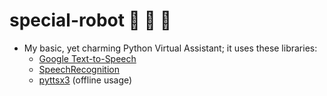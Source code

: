 # special-robot 📕 🦾 🤖

- My basic, yet charming Python Virtual Assistant; it uses these libraries:
  - [Google Text-to-Speech](https://pypi.org/project/gTTS/)
  - [SpeechRecognition](https://pypi.org/project/SpeechRecognition/)
  - [pyttsx3](https://pypi.org/project/pyttsx3/) (offline usage)

